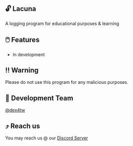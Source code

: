 ## 🔓 Lacuna
A logging program for educational purposes & learning

## 🖱️ Features
- In development

## ‼️ Warning
Please do not use this program for any malicious purposes.

## 👤 Development Team
[@dex4tw](https://github.com/dex4tw)

## ⤴️ Reach us
You may reach us @ our [Discord Server](https://discord.gg/subdomain)

